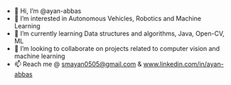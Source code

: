 - 👋 Hi, I’m @ayan-abbas
- 👀 I’m interested in Autonomous Vehicles, Robotics and Machine Learning
- 🌱 I’m currently learning Data structures and algorithms, Java, Open-CV, ML
- 💞️ I’m looking to collaborate on projects related to computer vision and machine learning
- 📫 Reach me @ smayan0505@gmail.com & www.linkedin.com/in/ayan-abbas


<!---
ayan-abbas/ayan-abbas is a ✨ special ✨ repository because its `README.md` (this file) appears on your GitHub profile.
You can click the Preview link to take a look at your changes.
--->
